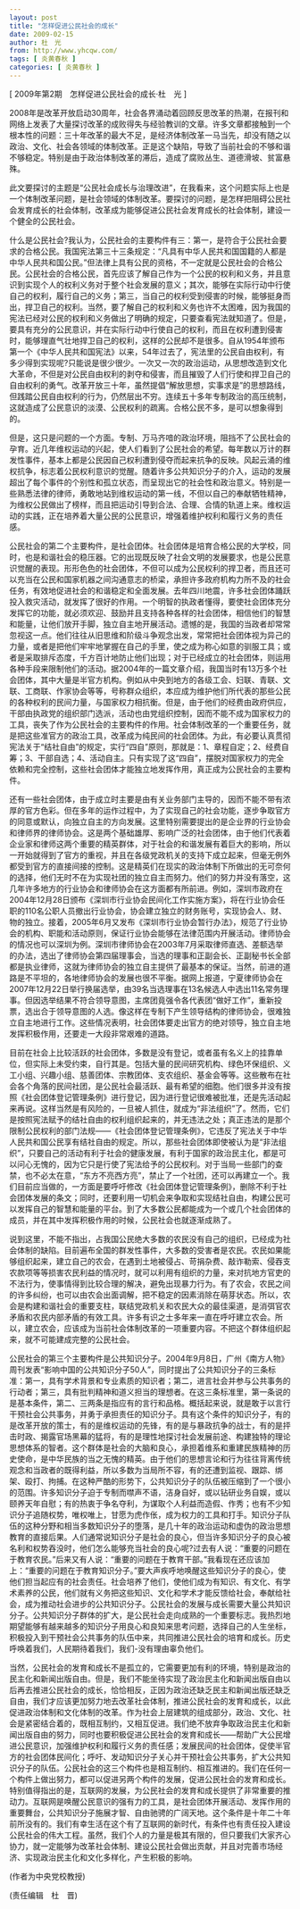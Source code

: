 ```yaml
---
layout: post
title: "怎样促进公民社会的成长"
date: 2009-02-15
author: 杜　光
from: http://www.yhcqw.com/
tags: [ 炎黄春秋 ]
categories: [ 炎黄春秋 ]
---
```



[ 2009年第2期　怎样促进公民社会的成长·杜　光 ]


2008年是改革开放启动30周年，社会各界涌动着回顾反思改革的热潮，在报刊和网络上发表了大量探讨改革的成败得失与经验教训的文章。许多文章都接触到一个根本性的问题：三十年改革的最大不足，是经济体制改革一马当先，却没有随之以政治、文化、社会各领域的体制改革。正是这个缺陷，导致了当前社会的不够和谐不够稳定。特别是由于政治体制改革的滞后，造成了腐败丛生、道德滑坡、贫富悬殊。


此文要探讨的主题是“公民社会成长与治理改进”，在我看来，这个问题实际上也是一个体制改革问题，是社会领域的体制改革。要探讨的问题，是怎样把阻碍公民社会发育成长的社会体制，改革成为能够促进公民社会发育成长的社会体制，建设一个健全的公民社会。


什么是公民社会?我认为，公民社会的主要构件有三：第一，是符合于公民社会要求的合格公民。我国宪法第三十三条规定：“凡具有中华人民共和国国籍的人都是中华人民共和国公民。”但法律上具有公民的资格，不一定就是公民社会的合格公民。公民社会的合格公民，首先应该了解自己作为一个公民的权利和义务，并且意识到实现个人的权利义务对于整个社会发展的意义；其次，能够在实际行动中行使自己的权利，履行自己的义务；第三，当自己的权利受到侵害的时候，能够挺身而出，捍卫自己的权利。当然，要了解自己的权利和义务也许不太困难，因为我国的宪法已经对公民的权利和义务做出了明确的规定，只要查看宪法就知道了。但是，要具有充分的公民意识，并在实际行动中行使自己的权利，而且在权利遭到侵害时，能够理直气壮地捍卫自己的权利，这样的公民却不是很多。自从1954年颁布第一个《中华人民共和国宪法》以来，54年过去了，宪法里的公民自由权利，有多少得到实现呢?只能说是很少很少。一次又一次的政治运动，从思想改造到文化大革命，不但是对公民自由权利的剥夺和侵害，而且摧毁了人们行使和捍卫自己的自由权利的勇气。改革开放三十年，虽然提倡“解放思想，实事求是”的思想路线，但践踏公民自由权利的行为，仍然层出不穷。连续五十多年专制政治的高压统制，这就造成了公民意识的淡漠、公民权利的疏离。合格公民不多，是可以想象得到的。


但是，这只是问题的一个方面。专制、万马齐喑的政治环境，阻挡不了公民社会的孕育。近几年维权运动的兴起，使人们看到了公民社会的希望。每年数以万计的群发性事件，基本上都是公民因自己权利遭到侵夺而起来抗争的反映。风起云涌的维权抗争，标志着公民权利意识的觉醒。随着许多公共知识分子的介入，运动的发展超出了每个事件的个别性和孤立状态，而呈现出它的社会性和政治意义。特别是一些熟悉法律的律师，勇敢地站到维权运动的第一线，不但以自己的奉献牺牲精神，为维权公民做出了榜样，而且把运动引导到合法、合理、合情的轨道上来。维权运动的实践，正在培养着大量公民的公民意识，增强着维护权利和履行义务的责任感。


公民社会的第二个主要构件，是社会团体。社会团体是培育合格公民的大学校，同时，也是和谐社会的稳压器。它的出现既反映了社会文明的发展要求，也是公民意识觉醒的表现。形形色色的社会团体，不但可以成为公民权利的捍卫者，而且还可以充当在公民和国家机器之间沟通意志的桥梁，承担许多政府机构力所不及的社会任务，有效地促进社会的和谐稳定和全面发展。去年四川地震，许多社会团体踊跃投入救灾活动，就发挥了很好的作用。一个明智的执政者懂得，要使社会团体充分发挥它的功能，就必须欢迎、鼓励并且支持各种各样的社会团体，相信他们的智慧和能量，让他们放开手脚，独立自主地开展活动。遗憾的是，我国的当政者却常常忽视这一点。他们往往从旧思维和阶级斗争观念出发，常常把社会团体视为异己的力量，或者是把他们牢牢地掌握在自己的手里，使之成为称心如意的驯服工具；或者是采取排斥态度，千方百计地防止他们出现；对于已经成立的社会团体，则运用各种手段来限制他们的活动。据2004年的一篇文章介绍，我国当时有13万多个社会团体，其中大量是半官方机构。例如从中央到地方的各级工会、妇联、青联、文联、工商联、作家协会等等，号称群众组织，本应成为维护他们所代表的那些公民的各种权利的民间力量，与国家权力相抗衡。但是，由于他们的经费由政府供应，干部由执政党的组织部门选派，活动也由党组织控制，因而不能不成为国家权力的工具，丧失了作为公民社会的主要构件的作用。社会体制改革的一个重要任务，就是把这些准官方的政治工具，改革成为纯民间的社会团体。为此，有必要认真贯彻宪法关于“结社自由”的规定，实行“四自”原则，那就是：1、章程自定；2、经费自筹；3、干部自选；4、活动自主。只有实现了这“四自”，摆脱对国家权力的完全依赖和完全控制，这些社会团体才能独立地发挥作用，真正成为公民社会的主要构件。


还有一些社会团体，由于成立时主要是由有关业务部门主导的，因而不能不带有浓厚的官方色彩。但在多年的运作过程中，为了实现自己的社会功能，逐步争取官方的同意或默认，向独立自主的方向发展。这里特别需要提出的是企业界的行业协会和律师界的律师协会。这是两个基础雄厚、影响广泛的社会团体，由于他们代表着企业家和律师这两个重要的精英群体，对于社会的和谐发展有着巨大的影响，所以一开始就得到了官方的重视，并且在各级党政机关的支持下成立起来，但毫无例外都受到官方的直接间接的控制。这是精英们在现实的政治体制下所做出的无可奈何的选择，他们无时不在为实现社团的独立自主而努力。他们的努力并没有落空，这几年许多地方的行业协会和律师协会在这方面都有所前进。例如，深圳市政府在2004年12月28日颁布《深圳市行业协会民间化工作实施方案》，将在行业协会任职的110名公职人员撤出行业协会，协会建立独立的财务账号，实现协会人、财、物的独立。接着，2005年6月又发布《深圳市行业协会暂行办法》，规范了行业协会的机构、职能和活动原则，保证行业协会能够在法律范围内开展活动。律师协会的情况也可以深圳为例。深圳市律师协会在2003年7月采取律师直选、差额选举的办法，选出了律师协会第四届理事会，当选的理事和正副会长、正副秘书长全部都是执业律师，这就为律师协会的独立自主提供了最基本的保证。当然，前进的道路是不平坦的，各地律师协会的发展也很不平衡。据网上报道，宁夏律师协会在2007年12月22日举行换届选举，由39名当选理事在13名候选人中选出11名常务理事。但因选举结果不符合领导意图，主席团竟强令各代表团“做好工作”，重新投票，选出合于领导意图的人选。像这样在专制下产生领导结构的律师协会，很难独立自主地进行工作。这些情况表明，社会团体要走出官方的绝对领导，独立自主地发挥积极作用，还要走一大段非常艰难的道路。


目前在社会上比较活跃的社会团体，多数是没有登记，或者虽有名义上的挂靠单位，但实际上未受约束，自行其是。包括大量的民间研究机构、绿色环保组织、义工小组、兴趣小组、慈善团体、宗教团体、支农组织、基金会等等。这些散布在社会各个角落的民间社团，是公民社会最活跃、最有希望的细胞。他们很多并没有按照《社会团体登记管理条例》进行登记，因为进行登记很难被批准，还是先活动起来再说。这样当然是有风险的，一旦被人抓住，就成为“非法组织”了。然而，它们是按照宪法赋予的结社自由的权利组织起来的，并无违法之处；真正违法的是那个限制公民权利的部门法规——《社会团体登记管理条例》，它违反了宪法关于中华人民共和国公民享有结社自由的规定。所以，那些社会团体即使被认为是“非法组织”，只要自己的活动有利于社会的健康发展，有利于国家的政治民主化，都是可以问心无愧的，因为它只是行使了宪法给予的公民权利。对于当局一些部门的查禁，也不必太在意，“东方不亮西方亮”，禁止了一个社团，还可以再建立一个。我们目前应当做的，一方面是要呼吁修改《社会团体登记管理条例》，删除不利于社会团体发展的条文；同时，还要利用一切机会来争取和实现结社自由，构建公民可以发挥自己的智慧和能量的平台。到了大多数公民都能成为一个或几个社会团体的成员，并在其中发挥积极作用的时候，公民社会也就逐渐成熟了。


说到这里，不能不指出，占我国公民绝大多数的农民没有自己的组织，已经成为社会体制的缺陷。目前遍布全国的群发性事件，大多数的受害者是农民。农民如果能够组织起来，建立自己的农会，在遇到土地被侵占、苛捐杂费、敲诈勒索、侵吞支农款项等等损害农民利益的情况时，就可以利用有组织的力量，来对抗地方官吏的不法行为，使事情得到比较合理的解决，避免出现暴力行为。有了农会，农民之间的许多纠纷，也可以由农会出面调解，把不稳定的因素消除在萌芽状态。所以，农会是构建和谐社会的重要支柱，联结党政机关和农民大众的最佳渠道，是消弭官农矛盾和农民内部矛盾的有效工具。许多有识之士多年来一直在呼吁建立农会。所以，建立农会，应该成为当前社会体制改革的一项重要内容。不把这个群体组织起来，就不可能建成完整的公民社会。


公民社会的第三个主要构件是公共知识分子。2004年9月8日，广州《南方人物》周刊发表“影响中国的公共知识分子50人”，同时提出了公共知识分子的三条标准：第一，具有学术背景和专业素质的知识者；第二，进言社会并参与公共事务的行动者；第三，具有批判精神和道义担当的理想者。在这三条标准里，第一条说的是基本条件，第二、三两条是指应有的言行和品格。概括起来说，就是敢于以言行干预社会公共事务，并勇于承担责任的知识分子。具有这个条件的知识分子，有的是改革开放的策士，有的是维权运动的先锋，有的是与暴政抗争的战士，有的是抨击时政、揭露官场黑幕的猛将，有的是理性地探讨社会发展前途、构建独特的理论思想体系的智者。这个群体是社会的大脑和良心，承担着维系和重建民族精神的历史使命，是中华民族的当之无愧的精英。由于他们的思想言论和行为往往背离传统观念和当政者的既得利益，所以多数为当局所不容，有的还遭到监视、跟踪、绑架、殴打、拘捕。在这种严酷的形势下，公共知识分子的队伍被压缩到了一个很小的范围。许多知识分子迫于专制而噤声不语，洁身自好，或以钻研业务自娱，或以颐养天年自慰；有的热衷于争名夺利，为谋取个人利益而造假、作秀；也有不少知识分子追随权势，唯权唯上，甘愿为虎作伥，成为权力的工具和打手。知识分子队伍的这种分野和相当多数知识分子的堕落，是几十年的政治运动和虚伪的政治思想教育的直接后果。人们通常说知识分子是社会的良心，但当许多知识分子的良心被名利和权势吞没时，他们怎么能够充当社会的良心呢?过去有人说：“重要的问题在于教育农民。”后来又有人说：“重要的问题在于教育干部。”我看现在还应该加上：“重要的问题在于教育知识分子。”要大声疾呼地唤醒这些知识分子的良心，使他们担当起应有的社会责任。社会培养了他们，使他们成为有知识、有文化、有学术素养的公民，他们就有义务把这些知识、文化和学术才能反馈给社会，奉献给社会，成为推动社会进步的公共知识分子。公民社会的发展与成长需要大量公共知识分子。公共知识分子群体的扩大，是公民社会走向成熟的一个重要标志。我热烈地期望能够有越来越多的知识分子用良心和良知来思考问题，选择自己的人生坐标，积极投入到干预社会公共事务的队伍中来，共同推进公民社会的培育和成长。历史呼唤着我们，人民期待着我们，我们-没有理由辜负他们。


当然，公民社会的发育和成长不是孤立的，它需要更加有利的环境，特别是政治的民主化和新闻出版自由。但是，我们不能坐待实现了政治民主化和新闻出版自由以后再去推进公民社会的成长，恰恰相反，正因为政治还缺乏民主和新闻出版还缺乏自由，我们才应该更加努力地去改革社会体制，推进公民社会的发育和成长，以此促进政治体制和文化体制的改革。作为社会上层建筑的组成部分，政治、文化、社会是紧密结合着的，既相互制约，又相互促进。我们绝不放弃争取政治民主化和新闻出版自由的努力，同时也要积极促进公民社会的发育和成长——帮助广大公民增进公民意识，加强维护权利和履行义务的责任感；发展民间的社会团体，促使半官方的社会团体民间化；呼吁、发动知识分子关心并干预社会公共事务，扩大公共知识分子的队伍。公民社会的这三个构件也是相互制约、相互推进的。我们在任何一个构件上做出努力，都可以促进另两个构件的发展，促进公民社会的发育和成长。特别值得指出的是，互联网的发展，为公民社会的发育和成长提供了非常重要的推动力。互联网是唤醒公民意识的强有力的工具，是社会团体开展活动、发挥作用的重要舞台，公共知识分子施展才智、自由驰骋的广阔天地。这个条件是十年二十年前所没有的。我们有幸生活在这个有了互联网的新时代，有条件也有责任投入建设公民社会的伟大工程。虽然，我们个人的力量是极其有限的，但只要我们大家齐心协力，就一定能够为改革社会体制、建设公民社会做出贡献，并且对完善市场经济、实现政治民主化和文化多样化，产生积极的影响。

(作者为中央党校教授)

(责任编辑　杜　晋)


